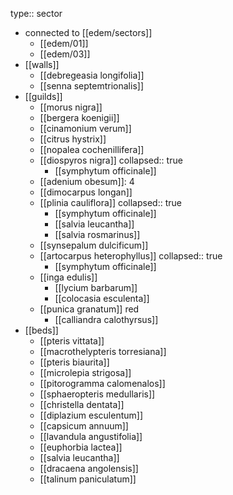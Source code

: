 type:: sector

- connected to [[edem/sectors]]
	- [[edem/01]]
	- [[edem/03]]
- [[walls]]
	- [[debregeasia longifolia]]
	- [[senna septemtrionalis]]
- [[guilds]]
	- [[morus nigra]]
	- [[bergera koenigii]]
	- [[cinamonium verum]]
	- [[citrus hystrix]]
	- [[nopalea cochenillifera]]
	- [[diospyros nigra]]
	  collapsed:: true
		- [[symphytum officinale]]
	- [[adenium obesum]]: 4
	- [[dimocarpus longan]]
	- [[plinia cauliflora]]
	  collapsed:: true
		- [[symphytum officinale]]
		- [[salvia leucantha]]
		- [[salvia rosmarinus]]
	- [[synsepalum dulcificum]]
	- [[artocarpus heterophyllus]]
	  collapsed:: true
		- [[symphytum officinale]]
	- [[inga edulis]]
		- [[lycium barbarum]]
		- [[colocasia esculenta]]
	- [[punica granatum]] red
		- [[calliandra calothyrsus]]
- [[beds]]
	- [[pteris vittata]]
	- [[macrothelypteris torresiana]]
	- [[pteris biaurita]]
	- [[microlepia strigosa]]
	- [[pitorogramma calomenalos]]
	- [[sphaeropteris medullaris]]
	- [[christella dentata]]
	- [[diplazium esculentum]]
	- [[capsicum annuum]]
	- [[lavandula angustifolia]]
	- [[euphorbia lactea]]
	- [[salvia leucantha]]
	- [[dracaena angolensis]]
	- [[talinum paniculatum]]
